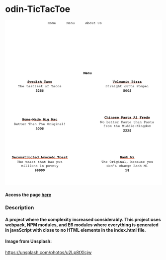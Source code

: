 # odin-TicTacToe
<img src="interface.png" alt="drawing" width="800"/>

#### Access the page [here](https://benjamin-albarzendji.github.io/odin-restaurant-page/)


### Description
#### A project where the complexity increased considerably. This project uses webpack, NPM modules, and E6 modules where everything is generated in javaScript with close to no HTML elements in the index.html file. 



#### Image from Unsplash:
https://unsplash.com/photos/u2Lp8tXIcjw
